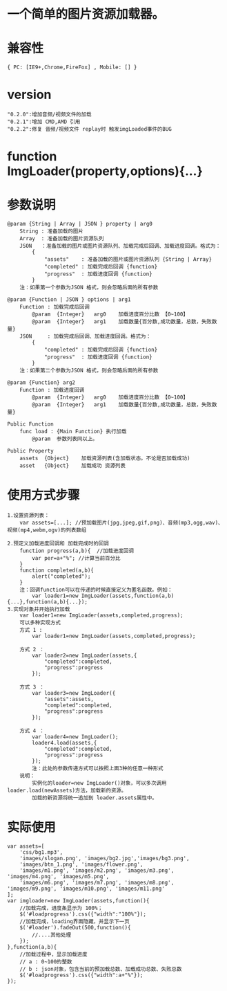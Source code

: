# 一个简单的图片资源加载器。

# 兼容性
	{ PC: [IE9+,Chrome,FireFox] , Mobile: [] }

# version
	"0.2.0":增加音频/视频文件的加载
	"0.2.1":增加 CMD,AMD 引用
	"0.2.2":修复 音频/视频文件 replay时 触发imgLoaded事件的BUG

# function ImgLoader(property,options){...}

# 参数说明
	@param {String | Array | JSON } property | arg0 
		String : 准备加载的图片
		Array  : 准备加载的图片资源队列
		JSON   ：准备加载的图片或图片资源队列、加载完成后回调、加载进度回调。格式为：
			{
				"assets"	: 准备加载的图片或图片资源队列 {String | Array}
				"completed"	: 加载完成后回调 {function}
				"progress"	: 加载进度回调 {function}
			}
		注：如果第一个参数为JSON 格式，则会忽略后面的所有参数
	
	@param {Function | JSON } options | arg1
		Function : 加载完成后回调
			@param	{Integer}	arg0	加载进度百分比数 【0~100】
			@param	{Integer}	arg1	加载数量{百分数,成功数量，总数，失败数量}
		JSON 	 : 加载完成后回调、加载进度回调。格式为：
			{
				"completed"	: 加载完成后回调 {function}
				"progress"	: 加载进度回调 {function}
			}
		注：如果第二个参数为JSON 格式，则会忽略后面的所有参数
	
	@param {Function} arg2
		Function : 加载进度回调
			@param	{Integer}	arg0	加载进度百分比数 【0~100】
			@param	{Integer}	arg1	加载数量{百分数,成功数量，总数，失败数量}
	
	Public Function
		func load : {Main Function}	执行加载
			@param	参数列表同以上。
	
	Public Property
		assets	{Object}	加载资源列表(含加载状态。不论是否加载成功)
		asset 	{Object}	加载成功 资源列表

# 使用方式步骤
	1.设置资源列表：
		var assets=[...]; //预加载图片(jpg,jpeg,gif,png)、音频(mp3,ogg,wav)、视频(mp4,webm,ogv)的列表数组
	
	2.预定义加载进度回调和 加载完成时的回调
		function progress(a,b){  //加载进度回调
			var per=a+"%"; //计算当前百分比
		}
		function completed(a,b){
			alert("completed");
		}
		注：回调function可以在传递的时候直接定义为匿名函数。例如：
			var loader1=new ImgLoader(assets,function(a,b){...},function(a,b){...});
	3.实现对象并开始执行加载
		var loader1=new ImgLoader(assets,completed,progress);
		可以多种实现方式
		方式 1 :
			var loader1=new ImgLoader(assets,completed,progress);
		
		方式 2 ：
			var loader2=new ImgLoader(assets,{
				"completed":completed,
				"progress":progress
			});
		
		方式 3 ：
			var loader3=new ImgLoader({
				"assets":assets,
				"completed":completed,
				"progress":progress
			});
		
		方式 4 ：
			var loader4=new ImgLoader();
			loader4.load(assets,{
				"completed":completed,
				"progress":progress
			});
			注：此处的参数传递方式可以按照上面3种的任意一种形式
		说明：
			实例化的loader=new ImgLoader()对象，可以多次调用 loader.load(newAssets)方法，加载新的资源。
			加载的新资源将统一追加到 loader.assets属性中。

# 实际使用
	var assets=[
		'css/bg1.mp3',
		'images/slogan.png', 'images/bg2.jpg','images/bg3.png',
		'images/btn_1.png', 'images/flower.png', 
		'images/m1.png', 'images/m2.png', 'images/m3.png', 'images/m4.png', 'images/m5.png', 
		'images/m6.png', 'images/m7.png', 'images/m8.png', 'images/m9.png', 'images/m10.png', 'images/m11.png'
	];
	var imgloader=new ImgLoader(assets,function(){
		//加载完成，进度条显示为 100%；
		$('#loadprogress').css({"width":"100%"});
		//加载完成，loading界面隐藏，并显示下一页
		$('#loader').fadeOut(500,function(){
			//....其他处理
		});
	},function(a,b){
		//加载过程中，显示加载进度
		// a : 0~100的整数
		// b : json对象，包含当前的预加载总数、加载成功总数、失败总数
		$('#loadprogress').css({"width":a+"%"});
	});
